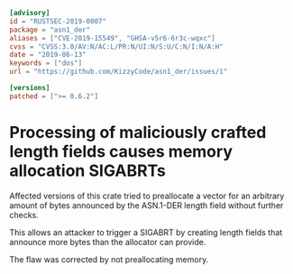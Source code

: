 ```toml
[advisory]
id = "RUSTSEC-2019-0007"
package = "asn1_der"
aliases = ["CVE-2019-15549", "GHSA-v5r6-6r3c-wqxc"]
cvss = "CVSS:3.0/AV:N/AC:L/PR:N/UI:N/S:U/C:N/I:N/A:H"
date = "2019-06-13"
keywords = ["dos"]
url = "https://github.com/KizzyCode/asn1_der/issues/1"

[versions]
patched = [">= 0.6.2"]
```

# Processing of maliciously crafted length fields causes memory allocation SIGABRTs

Affected versions of this crate tried to preallocate a vector for an arbitrary amount of bytes announced by the ASN.1-DER length field without further checks.

This allows an attacker to trigger a SIGABRT by creating length fields that announce more bytes than the allocator can provide.
 
The flaw was corrected by not preallocating memory.
